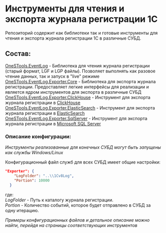 # Инструменты для чтения и экспорта журнала регистрации 1С

Репозиторий содержит как библиотеки так и готовые инструменты для чтения и экспорта журнала регистрации 1С в различные СУБД.

## Состав:

[OneSTools.EventLog](https://github.com/akpaevj/OneSTools.EventLog/tree/master/OneSTools.EventLog) - Библиотека для чтения журнала регистрации (старый формат, LGF и LGP файлы). Позволяет выполнять как разовое чтение данных, так и запуск в "live" режиме</br>
[OneSTools.EventLog.Exporter.Core](https://github.com/akpaevj/OneSTools.EventLog/tree/master/OneSTools.EventLog.Exporter.Core) - Библиотека для экспорта журнала регистрации. Предоставляет легкие интерфейсы для реализации и является ядром инструментов для экспорта в различные СУБД</br>
[OneSTools.EventLog.Exporter.ClickHouse](https://github.com/akpaevj/OneSTools.EventLog/tree/master/OneSTools.EventLog.Exporter.ClickHouse) - Инструмент для экспорта журнала регистрации в [ClickHouse](https://clickhouse.tech/)</br>
[OneSTools.EventLog.Exporter.ElasticSearch](https://github.com/akpaevj/OneSTools.EventLog/tree/master/OneSTools.EventLog.Exporter.ElasticSearch) - Инструмент для экспорта журнала регистрации в [ElasticSearch](https://www.elastic.co/)</br>
[OneSTools.EventLog.Exporter.SqlServer](https://github.com/akpaevj/OneSTools.EventLog/tree/master/OneSTools.EventLog.Exporter.SqlServer) - Инструмент для экспорта журнала регистрации в [Microsoft SQL Server](https://www.microsoft.com/ru-ru/sql-server/sql-server-2019)</br>

### Описание конфигурации:

*Инструменты реализованные для конечных СУБД могут быть запущены как службы Windows/Linux*

Конфигурационный файл служб для всех СУБД имеет общие настройки:
```json
"Exporter": {
    "LogFolder": "..\\1Cv8Log",
    "Portion": 10000
  }
```
где:</br>
*LogFolder* - Путь к каталогу журнала регистрации.</br>
*Portion* - Количество событий, которое будет отправлено в СУБД за одну итерацию.</br>

*Примеры конфигурационных файлов и детальное описание можно найти, перейдя на страницы соответствующих инструментов*
